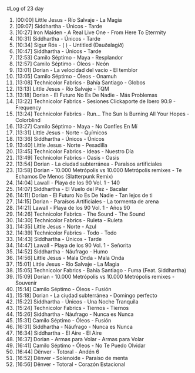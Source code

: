 #Log of 23 day

1. [00:00] Little Jesus - Río Salvaje - La Magia
1. [09:07] Siddhartha - Únicos - Tarde
1. [10:27] Iron Maiden - A Real Live One - From Here To Eterrnity
1. [10:31] Siddhartha - Únicos - Tarde
1. [10:34] Sigur Rós - ( ) - Untitled (Dauðalagið)
1. [10:47] Siddhartha - Únicos - Tarde
1. [12:53] Camilo Séptimo - Maya - Resplandor
1. [12:57] Camilo Séptimo - Óleos - Neón
1. [13:01] Dorian - La velocidad del vacío - El temblor
1. [13:05] Camilo Séptimo - Óleos - Onamuh
1. [13:08] Technicolor Fabrics - Bahía Santiago - Globos
1. [13:13] Little Jesus - Río Salvaje - TQM
1. [13:18] Dorian - El Futuro No Es De Nadie - Más Problemas
1. [13:22] Technicolor Fabrics - Sesiones Clickaporte de Ibero 90.9 - Frequency
1. [13:24] Technicolor Fabrics - Run... The Sun Is Burning All Your Hopes - Colorblind
1. [13:27] Camilo Séptimo - Maya - No Confíes En Mí
1. [13:31] Little Jesus - Norte - Químicos
1. [13:36] Siddhartha - Únicos - Únicos
1. [13:40] Little Jesus - Norte - Pesadilla
1. [13:45] Technicolor Fabrics - Ideas - Nuestro Día
1. [13:49] Technicolor Fabrics - Oasis - Oasis
1. [13:54] Dorian - La ciudad subterránea - Paraísos artificiales
1. [13:58] Dorian - 10.000 Metrópolis vs 10.000 Metrópolis remixes - Te Echamos De Menos (Slatterpunk Remix)
1. [14:04] Lawall - Playa de los 90 Vol. 1 - 140
1. [14:07] Siddhartha - El Vuelo del Pez - Bacalar
1. [14:11] Dorian - El Futuro No Es De Nadie - Tan lejos de ti
1. [14:15] Dorian - Paraísos Artificiales - La tormenta de arena
1. [14:21] Lawall - Playa de los 90 Vol. 1 - Años 90
1. [14:26] Technicolor Fabrics - The Sound - The Sound
1. [14:30] Technicolor Fabrics - Ruleta - Ruleta
1. [14:35] Little Jesus - Norte - Azul
1. [14:39] Technicolor Fabrics - Todo - Todo
1. [14:43] Siddhartha - Únicos - Tarde
1. [14:47] Lawall - Playa de los 90 Vol. 1 - Señorita
1. [14:52] Siddhartha - Náufrago - Humo
1. [14:56] Little Jesus - Mala Onda - Mala Onda
1. [15:01] Little Jesus - Río Salvaje - La Magia
1. [15:05] Technicolor Fabrics - Bahía Santiago - Fuma (Feat. Siddhartha)
1. [15:09] Dorian - 10.000 Metrópolis vs 10.000 Metrópolis remixes - Souvenir
1. [15:14] Camilo Séptimo - Óleos - Fusión
1. [15:18] Dorian - La ciudad subterránea - Domingo perfecto
1. [15:22] Siddhartha - Únicos - Una Noche Tranquila
1. [15:24] Technicolor Fabrics - Tiernos - Tiernos
1. [15:26] Siddhartha - Náufrago - Nunca es Nunca
1. [15:31] Camilo Séptimo - Óleos - Fusión
1. [16:31] Siddhartha - Náufrago - Nunca es Nunca
1. [16:34] Siddhartha - El Aire - El Aire
1. [16:37] Dorian - Armas para Volar - Armas para Volar
1. [16:41] Camilo Séptimo - Óleos - No Te Puedo Olvidar
1. [16:44] Dënver - Totoral - Andén 6
1. [16:52] Dënver - Solenoide - Paraíso de menta
1. [16:56] Dënver - Totoral - Corazón Estacional
